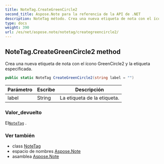 ```yaml
---
title: NoteTag.CreateGreenCircle2
second_title: Aspose.Note para la referencia de la API de .NET
description: NoteTag método. Crea una nueva etiqueta de nota con el ícono GreenCircle2 y la etiqueta especificada.
type: docs
weight: 390
url: /es/net/aspose.note/notetag/creategreencircle2/
---
```

## NoteTag.CreateGreenCircle2 method

Crea una nueva etiqueta de nota con el ícono GreenCircle2 y la etiqueta especificada.

```csharp
public static NoteTag CreateGreenCircle2(string label = "")
```

| Parámetro | Escribe | Descripción |
| --- | --- | --- |
| label | String | La etiqueta de la etiqueta. |

### Valor_devuelto

El[`NoteTag`](../) .

### Ver también

* class [NoteTag](../)
* espacio de nombres [Aspose.Note](../../notetag/)
* asamblea [Aspose.Note](../../../)


